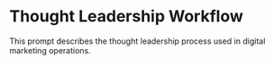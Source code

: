 # Thought Leadership Workflow

This prompt describes the thought leadership process used in digital marketing operations.
